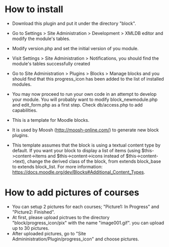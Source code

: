 How to install
=====================

* Download this plugin and put it under the directory "block".

* Go to Settings > Site Administration > Development > XMLDB editor and modify the module's tables.

* Modify version.php and set the initial version of you module.

* Visit Settings > Site Administration > Notifications, you should find
the module's tables successfully created

* Go to Site Administration > Plugins > Blocks > Manage blocks
and you should find that this progress_icon has been added to the list of
installed modules.

* You may now proceed to run your own code in an attempt to develop
your module. You will probably want to modify block_newmodule.php
and edit_form.php as a first step. Check db/access.php to add
capabilities.

* This is a template for Moodle blocks.
* It is used by Moosh (http://moosh-online.com/) to generate new block plugins.
* This template assumes that the block is using a textual content type by default. If you want your block to display a list of items (using $this->content->items and $this->content->icons instead of $this->content->text), change the derived class of the block, from extends block_base to extends block_list. For more information: https://docs.moodle.org/dev/Blocks#Additional_Content_Types.


How to add pictures of courses
=====================

* You can setup 2 pictures for each courses; "Picture1: In Progress" and "Picture2: Finished".
* At first, please upload pictrues to the directory "block/progress_icon/pix" with the name "image001.gif". you can upload up to 30 pictures.
* After uploaded pictures, go to "Site Admininistration/Plugin/progress_icon" and choose pictures.

